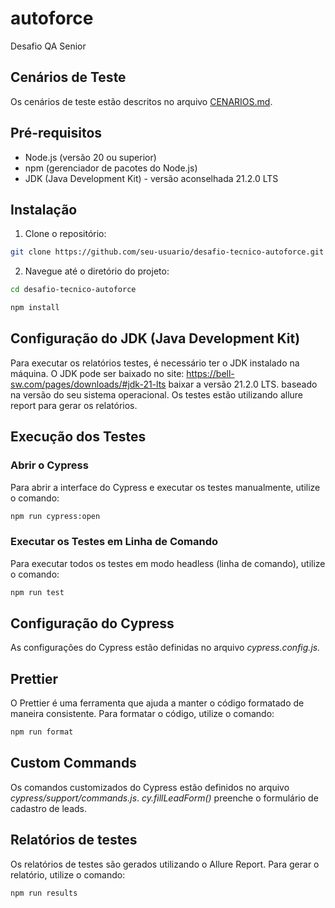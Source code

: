 # autoforce
Desafio QA Senior


## Cenários de Teste

Os cenários de teste estão descritos no arquivo [CENARIOS.md](CENARIOS.md).

## Pré-requisitos

- Node.js (versão 20 ou superior)
- npm (gerenciador de pacotes do Node.js)
- JDK (Java Development Kit) - versão aconselhada 21.2.0 LTS

## Instalação

1. Clone o repositório:

```sh
git clone https://github.com/seu-usuario/desafio-tecnico-autoforce.git

``` 
2. Navegue até o diretório do projeto:
```sh
cd desafio-tecnico-autoforce
```
```sh
npm install
```

## Configuração do JDK (Java Development Kit)

Para executar os relatórios testes, é necessário ter o JDK instalado na máquina. O JDK pode ser baixado no site: https://bell-sw.com/pages/downloads/#jdk-21-lts baixar a versão 21.2.0 LTS. baseado na versão do seu sistema operacional.
Os testes estão utilizando allure report para gerar os relatórios.


## Execução dos Testes
### Abrir o Cypress
Para abrir a interface do Cypress e executar os testes manualmente, utilize o comando:

```sh
npm run cypress:open
```

### Executar os Testes em Linha de Comando
Para executar todos os testes em modo headless (linha de comando), utilize o comando:

```sh
npm run test
```

## Configuração do Cypress
As configurações do Cypress estão definidas no arquivo *cypress.config.js.*

## Prettier
O Prettier é uma ferramenta que ajuda a manter o código formatado de maneira consistente. Para formatar o código, utilize o comando:

```sh 
npm run format
```

## Custom Commands
Os comandos customizados do Cypress estão definidos no arquivo *cypress/support/commands.js*.
*cy.fillLeadForm()* preenche o formulário de cadastro de leads.


## Relatórios de testes

Os relatórios de testes são gerados utilizando o Allure Report. Para gerar o relatório, utilize o comando:

```sh
npm run results
```